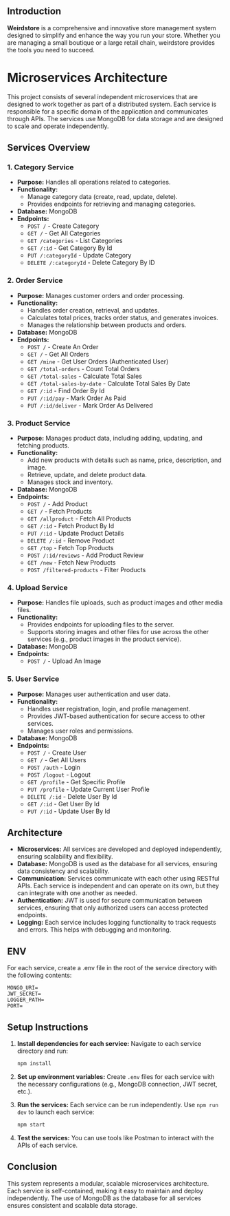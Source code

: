 ## Introduction

**Weirdstore** is a comprehensive and innovative store management system designed to simplify and enhance the way you run your store. Whether you are managing a small boutique or a large retail chain, weirdstore provides the tools you need to succeed.

# Microservices Architecture

This project consists of several independent microservices that are designed to work together as part of a distributed system. Each service is responsible for a specific domain of the application and communicates through APIs. The services use MongoDB for data storage and are designed to scale and operate independently.

## Services Overview

### 1. **Category Service**

- **Purpose:** Handles all operations related to categories.
- **Functionality:**
  - Manage category data (create, read, update, delete).
  - Provides endpoints for retrieving and managing categories.
- **Database:** MongoDB
- **Endpoints:**
  - `POST /` - Create Category
  - `GET /` - Get All Categories
  - `GET /categories` - List Categories
  - `GET /:id` - Get Category By Id
  - `PUT /:categoryId` - Update Category
  - `DELETE /:categoryId` - Delete Category By ID

### 2. **Order Service**

- **Purpose:** Manages customer orders and order processing.
- **Functionality:**
  - Handles order creation, retrieval, and updates.
  - Calculates total prices, tracks order status, and generates invoices.
  - Manages the relationship between products and orders.
- **Database:** MongoDB
- **Endpoints:**
  - `POST /` - Create An Order
  - `GET /` - Get All Orders
  - `GET /mine` - Get User Orders (Authenticated User)
  - `GET /total-orders` - Count Total Orders
  - `GET /total-sales` - Calculate Total Sales
  - `GET /total-sales-by-date` - Calculate Total Sales By Date
  - `GET /:id` - Find Order By Id
  - `PUT /:id/pay` - Mark Order As Paid
  - `PUT /:id/deliver` - Mark Order As Delivered

### 3. **Product Service**

- **Purpose:** Manages product data, including adding, updating, and fetching products.
- **Functionality:**
  - Add new products with details such as name, price, description, and image.
  - Retrieve, update, and delete product data.
  - Manages stock and inventory.
- **Database:** MongoDB
- **Endpoints:**
  - `POST /` - Add Product
  - `GET /` - Fetch Products
  - `GET /allproduct` - Fetch All Products
  - `GET /:id` - Fetch Product By Id
  - `PUT /:id` - Update Product Details
  - `DELETE /:id` - Remove Product
  - `GET /top` - Fetch Top Products
  - `POST /:id/reviews` - Add Product Review
  - `GET /new` - Fetch New Products
  - `POST /filtered-products` - Filter Products

### 4. **Upload Service**

- **Purpose:** Handles file uploads, such as product images and other media files.
- **Functionality:**
  - Provides endpoints for uploading files to the server.
  - Supports storing images and other files for use across the other services (e.g., product images in the product service).
- **Database:** MongoDB
- **Endpoints:**
  - `POST /` - Upload An Image

### 5. **User Service**

- **Purpose:** Manages user authentication and user data.
- **Functionality:**
  - Handles user registration, login, and profile management.
  - Provides JWT-based authentication for secure access to other services.
  - Manages user roles and permissions.
- **Database:** MongoDB
- **Endpoints:**
  - `POST /` - Create User
  - `GET /` - Get All Users
  - `POST /auth` - Login 
  - `POST /logout` - Logout
  - `GET /profile` - Get Specific Profile
  - `PUT /profile` - Update Current User Profile
  - `DELETE /:id` - Delete User By Id
  - `GET /:id` - Get User By Id
  - `PUT /:id` - Update User By Id

## Architecture

- **Microservices:** All services are developed and deployed independently, ensuring scalability and flexibility.
- **Database:** MongoDB is used as the database for all services, ensuring data consistency and scalability.
- **Communication:** Services communicate with each other using RESTful APIs. Each service is independent and can operate on its own, but they can integrate with one another as needed.
- **Authentication:** JWT is used for secure communication between services, ensuring that only authorized users can access protected endpoints.
- **Logging:** Each service includes logging functionality to track requests and errors. This helps with debugging and monitoring.

## ENV

For each service, create a .env file in the root of the service directory with the following contents:

```
MONGO_URI=
JWT_SECRET=
LOGGER_PATH=
PORT=
```

## Setup Instructions

1. **Install dependencies for each service:**
   Navigate to each service directory and run:
   ```bash
   npm install
   ```

2. **Set up environment variables:**
   Create `.env` files for each service with the necessary configurations (e.g., MongoDB connection, JWT secret, etc.).

3. **Run the services:**
   Each service can be run independently. Use `npm run dev` to launch each service:
   ```bash
   npm start
   ```

4. **Test the services:**
   You can use tools like Postman to interact with the APIs of each service.

## Conclusion

This system represents a modular, scalable microservices architecture. Each service is self-contained, making it easy to maintain and deploy independently. The use of MongoDB as the database for all services ensures consistent and scalable data storage.

